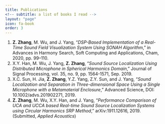 ```yaml
---
title: Publications
<!-- subtitle: a list of books I read -->
layout: "page"
icon: fa-book
order: 3
---
```



1. **Z. Zhang**, M. Wu, and J. Yang, “*DSP-Based Implementation of a Real-Time Sound Field Visualization System Using SONAH Algorithm*,” in Advances in Harmony Search, Soft Computing and Applications, Cham, 2020, pp. 99–110.
2. X.Y. Han, M. Wu, J. Yang, **Z. Zhang**, “*Sound Source Localization Using Distributed Microphone in Spherical Harmonics Domain*,” Journal of Signal Processing, vol. 35, no. 9, pp. 1564-1571, Sep. 2019.
3. X.C. Sun, H. Jia, **Z. Zhang**, Y.Z. Yang, Z.Y. Sun, and J. Yang, “*Sound Localization and Separation in Three-dimensional Space Using a Single Microphone with a Metamaterial Enclosure*,” Advanced Science, DOI: 10.1002/advs.201902271, 2019.
4. **Z. Zhang**, M. Wu, X.Y. Han, and J. Yang, “*Performance Comparison of UCA and UCCA based Real-time Sound Source Localization Systems using Circular Harmonics SRP Method*,” arXiv:1911.12616, 2019. (Submitted, *Applied Acoustics*)